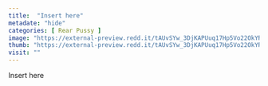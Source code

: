 ```yaml
---
title:  "Insert here"
metadate: "hide"
categories: [ Rear Pussy ]
image: "https://external-preview.redd.it/tAUvSYw_3DjKAPUuq17Hp5Vo22OkYR37QPzn_gvakaI.jpg?auto=webp&s=110d51e75861b8afb2685788e1f8e5b83d7176d0"
thumb: "https://external-preview.redd.it/tAUvSYw_3DjKAPUuq17Hp5Vo22OkYR37QPzn_gvakaI.jpg?width=640&crop=smart&auto=webp&s=310ff2f0aa1a7c81e7552cf3e83a8e7a62e0db6a"
visit: ""
---
```

Insert here
